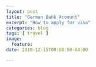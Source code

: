 ```yaml
---
layout: post
title: "German Bank Acoount"
excerpt: "How to apply for visa"
categories: blog
tags: [ travel ]
image:
  feature:
date: 2018-12-15T08:08:50-04:00

---
```

